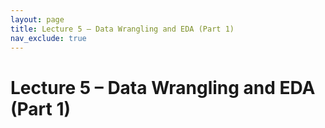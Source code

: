 ```yaml
---
layout: page
title: Lecture 5 – Data Wrangling and EDA (Part 1)
nav_exclude: true
---
```


# Lecture 5 – Data Wrangling and EDA (Part 1)

<!-- Presented by Joseph E. Gonzalez 

Content by many dedicated Data 100 instructors at UC Berkeley. See our [Acknowledgments](../../acks) page.

- [slides](https://docs.google.com/presentation/d/1GpvAG2lh1iQ-Ta1z0hUWn_P8ZKJpKpVJ8oay9E1xVg0/edit?usp=sharing){:target="_blank"}
- [code (Part 1)](https://data100.datahub.berkeley.edu/hub/user-redirect/git-pull?repo=https%3A%2F%2Fgithub.com%2FDS-100%2Fsp25-student&urlpath=lab%2Ftree%2Fsp25-student%2Flecture%2Flec05%2Flec05-part-1-eda-tuberculosis.ipynb&branch=main){:target="_blank"}, [code HTML](../../resources/assets/lectures/lec05/lec05-part-1-eda-tuberculosis.html){:target="_blank"}
- [code (Part 2)](https://data100.datahub.berkeley.edu/hub/user-redirect/git-pull?repo=https%3A%2F%2Fgithub.com%2FDS-100%2Fsp25-student&urlpath=lab%2Ftree%2Fsp25-student%2Flecture%2Flec05%2Flec05-part-2-eda-structure.ipynb&branch=main){:target="_blank"}, [code HTML](../../resources/assets/lectures/lec05/lec05-part-2-eda-structure.html){:target="_blank"}
- [code (Part 3)](https://data100.datahub.berkeley.edu/hub/user-redirect/git-pull?repo=https%3A%2F%2Fgithub.com%2FDS-100%2Fsp25-student&urlpath=lab%2Ftree%2Fsp25-student%2Flecture%2Flec05%2Flec05-part-3-eda-Mauna-Loa-CO2.ipynb&branch=main){:target="_blank"}, [code HTML](../../resources/assets/lectures/lec05/lec05-part-3-eda-Mauna-Loa-CO2.html){:target="_blank"}
- [recording](https://youtu.be/9gjtnHYxSXI)
 -->
